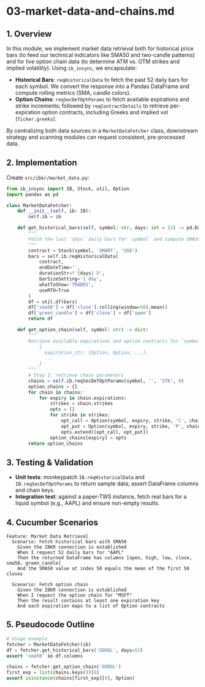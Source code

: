 # 03-market-data-and-chains.md

## 1. Overview

In this module, we implement market data retrieval both for historical price bars (to feed our technical indicators like SMA50 and two-candle patterns) and for live option chain data (to determine ATM vs. OTM strikes and implied volatility).  Using `ib_insync`, we encapsulate:

* **Historical Bars**: `reqHistoricalData` to fetch the past 52 daily bars for each symbol.  We convert the response into a Pandas DataFrame and compute rolling metrics (SMA, candle colors).
* **Option Chains**: `reqSecDefOptParams` to fetch available expirations and strike increments; followed by `reqContractDetails` to retrieve per-expiration option contracts, including Greeks and implied vol (`Ticker.greeks`).

By centralizing both data sources in a `MarketDataFetcher` class, downstream strategy and scanning modules can request consistent, pre-processed data.

## 2. Implementation

Create `src/ibkr/market_data.py`:

```python
from ib_insync import IB, Stock, util, Option
import pandas as pd

class MarketDataFetcher:
    def __init__(self, ib: IB):
        self.ib = ib

    def get_historical_bars(self, symbol: str, days: int = 52) -> pd.DataFrame:
        """
        Fetch the last `days` daily bars for `symbol` and compute SMA50 and candle colors.
        """
        contract = Stock(symbol, 'SMART', 'USD')
        bars = self.ib.reqHistoricalData(
            contract,
            endDateTime='',
            durationStr=f'{days} D',
            barSizeSetting='1 day',
            whatToShow='TRADES',
            useRTH=True
        )
        df = util.df(bars)
        df['sma50'] = df['close'].rolling(window=50).mean()
        df['green_candle'] = df['close'] > df['open']
        return df

    def get_option_chain(self, symbol: str) -> dict:
        """
        Retrieve available expirations and option contracts for `symbol`, returning a dict:
            {
              expiration_str: [Option, Option, ...],
              ...
            }
        """
        # Step 1: retrieve chain parameters
        chains = self.ib.reqSecDefOptParams(symbol, '', 'STK', 0)
        option_chains = {}
        for chain in chains:
            for expiry in chain.expirations:
                strikes = chain.strikes
                opts = []
                for strike in strikes:
                    opt_call = Option(symbol, expiry, strike, 'C', chain.exchange)
                    opt_put = Option(symbol, expiry, strike, 'P', chain.exchange)
                    opts.extend([opt_call, opt_put])
                option_chains[expiry] = opts
        return option_chains
```

## 3. Testing & Validation

* **Unit tests**: monkeypatch `IB.reqHistoricalData` and `IB.reqSecDefOptParams` to return sample data; assert DataFrame columns and chain keys.
* **Integration test**: against a paper-TWS instance, fetch real bars for a liquid symbol (e.g., AAPL) and ensure non-empty results.

## 4. Cucumber Scenarios

```gherkin
Feature: Market Data Retrieval
  Scenario: Fetch historical bars with SMA50
    Given the IBKR connection is established
    When I request 52 daily bars for "AAPL"
    Then the returned DataFrame has columns [open, high, low, close, sma50, green_candle]
    And the SMA50 value at index 50 equals the mean of the first 50 closes

  Scenario: Fetch option chain
    Given the IBKR connection is established
    When I request the option chain for "MSFT"
    Then the result contains at least one expiration key
    And each expiration maps to a list of Option contracts
```

## 5. Pseudocode Outline

```python
# Usage example
fetcher = MarketDataFetcher(ib)
df = fetcher.get_historical_bars('GOOGL', days=52)
assert 'sma50' in df.columns

chains = fetcher.get_option_chain('GOOGL')
first_exp = list(chains.keys())[0]
assert isinstance(chains[first_exp][0], Option)
```
